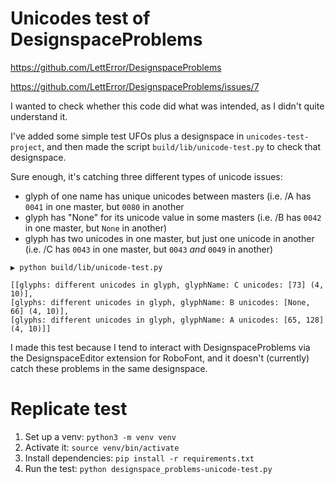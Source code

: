 # Unicodes test of DesignspaceProblems

https://github.com/LettError/DesignspaceProblems

https://github.com/LettError/DesignspaceProblems/issues/7

I wanted to check whether this code did what was intended, as I didn't quite understand it.

I've added some simple test UFOs plus a designspace in `unicodes-test-project`, and then made the script `build/lib/unicode-test.py` to check that designspace.

Sure enough, it's catching three different types of unicode issues:

- glyph of one name has unique unicodes between masters (i.e. /A has `0041` in one master, but `0080` in another
- glyph has "None" for its unicode value in some masters (i.e. /B has `0042` in one master, but `None` in another)
- glyph has two unicodes in one master, but just one unicode in another (i.e. /C has `0043` in one master, but `0043` _and_ `0049` in another)

```
▶ python build/lib/unicode-test.py

[[glyphs: different unicodes in glyph, glyphName: C unicodes: [73] (4, 10)],
[glyphs: different unicodes in glyph, glyphName: B unicodes: [None, 66] (4, 10)],
[glyphs: different unicodes in glyph, glyphName: A unicodes: [65, 128] (4, 10)]]
```

I made this test because I tend to interact with DesignspaceProblems via the DesignspaceEditor extension for RoboFont, and it doesn't (currently) catch these problems in the same designspace.

# Replicate test

1. Set up a venv: `python3 -m venv venv`
2. Activate it: `source venv/bin/activate`
3. Install dependencies: `pip install -r requirements.txt`
4. Run the test: `python designspace_problems-unicode-test.py`